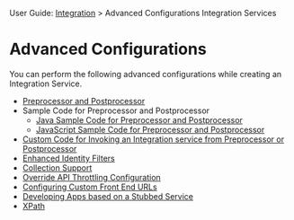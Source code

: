                               

User Guide: [Integration](Services.md#integration) \> Advanced Configurations Integration Services

Advanced Configurations
=======================

You can perform the following advanced configurations while creating an Integration Service.

*   [Preprocessor and Postprocessor](Java_Preprocessor_Postprocessor.md)
*   Sample Code for Preprocessor and Postprocessor
    *   [Java Sample Code for Preprocessor and Postprocessor](Java_Pre-Post_Samples.md)
    *   [JavaScript Sample Code for Preprocessor and Postprocessor](JS_Pre-Post_Samples.md)
*   [Custom Code for Invoking an Integration service from Preprocessor or Postprocessor](Custom_Code_for_Invoking_Integration_from_pre-post-java.md)    
*   [Enhanced Identity Filters](Identity_Filters_Integration.md)
*   [Collection Support](Collection.md)
*   [Override API Throttling Configuration](API_Throttling_Override.md)
*   [Configuring Custom Front End URLs](FrontEndAPI.md)
*   [Developing Apps based on a Stubbed Service](Stub.md)
*   [XPath](XPath.md)
